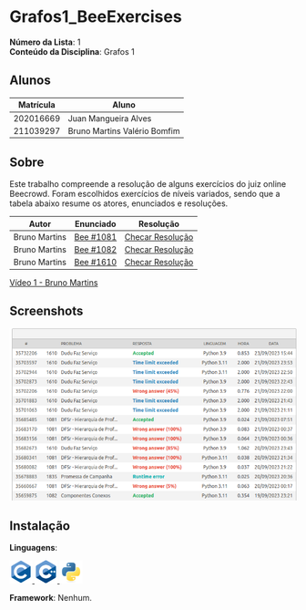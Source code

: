 # Grafos1_BeeExercises

**Número da Lista**: 1<br>
**Conteúdo da Disciplina**: Grafos 1<br>

## Alunos
|Matrícula | Aluno |
| -- | -- |
| 202016669 |  Juan Mangueira Alves |
| 211039297 |  Bruno Martins Valério Bomfim  |

## Sobre 
Este trabalho compreende a resolução de alguns exercícios do juiz online Beecrowd. Foram escolhidos exercícios de níveis variados, sendo que a tabela abaixo resume os atores, enunciados e resoluções.

| Autor | Enunciado | Resolução |
| -- | -- | -- |
| Bruno Martins | [Bee #1081](https://www.beecrowd.com.br/judge/pt/problems/view/1081) | [Checar Resolução](bee1081.py)
| Bruno Martins | [Bee #1082](https://www.beecrowd.com.br/judge/pt/problems/view/1082) | [Checar Resolução](bee1082.py)
| Bruno Martins | [Bee #1610](https://www.beecrowd.com.br/judge/pt/problems/view/1610) | [Checar Resolução](bee1610.py)

[Vídeo 1 - Bruno Martins](https://youtu.be/eWkJxv7i6-s)

## Screenshots
![submissions](sub.png)

## Instalação 
**Linguagens**:

<p align="left"> <a href="https://www.cprogramming.com/" target="_blank" rel="noreferrer"> <img src="https://raw.githubusercontent.com/devicons/devicon/master/icons/c/c-original.svg" alt="c" width="40" height="40"/> </a> <a href="https://www.w3schools.com/cpp/" target="_blank" rel="noreferrer"> <img src="https://raw.githubusercontent.com/devicons/devicon/master/icons/cplusplus/cplusplus-original.svg" alt="cplusplus" width="40" height="40"/> </a> <a href="https://www.python.org" target="_blank" rel="noreferrer"> <img src="https://raw.githubusercontent.com/devicons/devicon/master/icons/python/python-original.svg" alt="python" width="40" height="40"/> </a> </p>

**Framework**: Nenhum.<br>